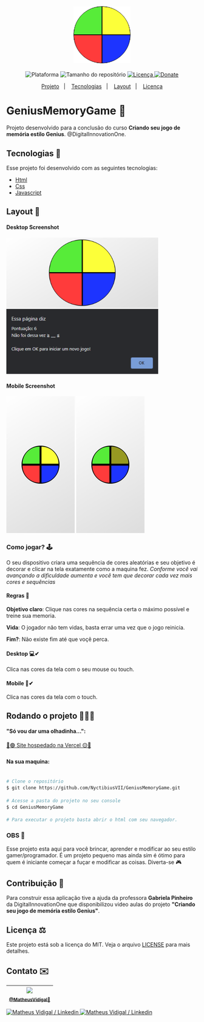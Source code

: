 <h4 align="center">
  <br>
    <img src="./.github/logo-genius.png" width="150" heigh="150" alt="Logo">
</h4>
<p align="center">
  <img alt="Plataforma" src="https://img.shields.io/static/v1?label=Plataforma&message=Mobile/PC&color=d41d1d&labelColor=ff3b3b">
  <img alt="Tamanho do repositório" src="https://img.shields.io/github/repo-size/NyctibiusVII/GeniusMemoryGame?color=37c01b&labelColor=57ec39">
  <a href="https://github.com/NyctibiusVII/GeniusMemoryGame/blob/master/LICENSE">
    <img alt="Licença" src="https://img.shields.io/static/v1?label=License&message=MIT&color=d1d410&labelColor=fcff39">
  </a>
  <a href="https://picpay.me/Matheus_nyctibius_vii">
  <img alt="Donate" src="https://img.shields.io/static/v1?label=$&message=Donate&color=1225d3&labelColor=1d34ff">
  </a>
</p>
<p align="center">
  <a href="#geniusMemoryGame-">Projeto</a>&nbsp;&nbsp;&nbsp;|&nbsp;&nbsp;&nbsp;
  <a href="#tecnologias-">Tecnologias</a>&nbsp;&nbsp;&nbsp;|&nbsp;&nbsp;&nbsp;
  <a href="#layout-">Layout</a>&nbsp;&nbsp;&nbsp;|&nbsp;&nbsp;&nbsp;
  <a href="#licença-%EF%B8%8F">Licença</a>
</p>

# GeniusMemoryGame 🤯
Projeto desenvolvido para a conclusão do curso **Criando seu jogo de memória estilo Genius**. @DigitalInnovationOne.


## Tecnologias 🚀
Esse projeto foi desenvolvido com as seguintes tecnologias:

- [Html](https://pt.wikipedia.org/wiki/HTML)
- [Css](https://pt.wikipedia.org/wiki/Cascading_Style_Sheets)
- [Javascript](https://pt.wikipedia.org/wiki/JavaScript)

## Layout 🚧
#### Desktop Screenshot
<div>
<!-- Responsive, 1366 x 768, 50% (Lenovo Ideapad 310)-->
   <img src="./.github/desktop-genius-1.png" width="400px">
   <img src="./.github/desktop-genius-2.png" width="400px">
</div>

#### Mobile Screenshot
<div>
<!-- Responsive, 360 x 720, 50% (Moto G6 Play)-->
   <img src="./.github/mobile-genius-1.png" width="180">
   <img src="./.github/mobile-genius-2.png" width="180">
</div>

### Como jogar? 🕹
O seu dispositivo criara uma sequência de cores aleatórias e seu objetivo é decorar e clicar na tela exatamente como a maquina fez.
*Conforme você vai avançando a dificuldade aumenta e você tem que decorar cada vez mais cores e sequências*

#### Regras 🧩
**Objetivo claro**: Clique nas cores na sequência certa o máximo possível e treine sua memoria.

**Vida**: O jogador não tem vidas,  basta errar uma vez que o jogo reinicia.

**Fim?**: Não existe fim até que voçê perca.

#### Desktop 💻✔
Clica nas cores da tela com o seu mouse ou touch.

#### Mobile 📱✔
Clica nas cores da tela com o touch.

## Rodando o projeto 🚴🏻‍♂️
#### "Só vou dar uma olhadinha...":
  <a href="https://genius-memory-game.vercel.app/">🔴🟢 Site hospedado na Vercel 🟡🔵</a>

#### Na sua maquina:

```bash

# Clone o repositório
$ git clone https://github.com/NyctibiusVII/GeniusMemoryGame.git

# Acesse a pasta do projeto no seu console
$ cd GeniusMemoryGame

# Para executar o projeto basta abrir o html com seu navegador.
```

### OBS 👀
Esse projeto esta aqui para você brincar, aprender e modificar ao seu estilo gamer/programador. É um projeto pequeno mas ainda sim é ótimo para quem é iniciante começar a fuçar e modificar as coisas. Diverta-se 🎮

## Contribuição 💭
Para construir essa aplicação tive a ajuda da professora **Gabriela Pinheiro** da DigitalInnovationOne que disponibilizou video aulas do projeto **"Criando seu jogo de memória estilo Genius"**.

## Licença ⚖️
Este projeto está sob a licença do MIT. Veja o arquivo [LICENSE](https://github.com/NyctibiusVII/GeniusMemoryGame/blob/master/LICENSE) para mais detalhes.

## Contato ✉️
| <img src="https://user-images.githubusercontent.com/52816125/90341686-05b68880-dfd8-11ea-969c-70c9ce9d0278.jpg" width=100><br><sub><a href="https://www.instagram.com/nyctibius_vii/?hl=pt-br">@MatheusVidigal🦊</a></sub> |
| :---: |

<p align="left">
   <a href="https://www.linkedin.com/in/matheus-vidigal-nyctibiusvii/">
      <img alt="Matheus Vidigal / Linkedin" src="https://img.shields.io/badge/-MatheusVidigal-fff?style=flat&logo=Linkedin&logoColor=000"/>
   </a>
   <a href="https://mail.google.com/mail/u/1/#inbox?compose=GTvVlcSGLCKpKJfwPsKKqzXBplKkGtCLvCQcFWdWxCxQFfkHzzjVkgzrMFPBgKBmWFHvrjrCsMqSH">
      <img alt="Matheus Vidigal / Linkedin" src="https://img.shields.io/badge/-MatheusVidigal-000?style=flat&logo=Gmail&logoColor=fff"/>
   </a>
</p>